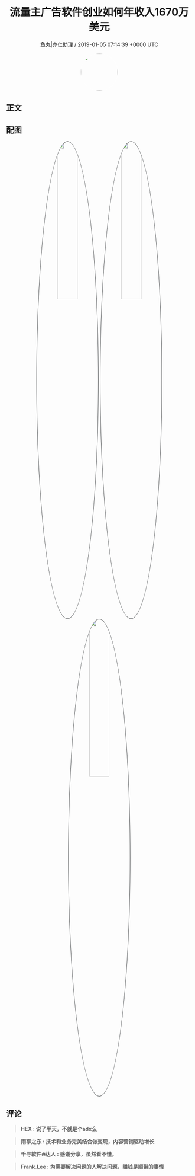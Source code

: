<h1 align="center">流量主广告软件创业如何年收入1670万美元</h1>
<p align="center">
    <a>鱼丸|亦仁助理 / 2019-01-05 07:14:39 &#43;0000 UTC</a>
</p>

<div align="center">
    <img src="https://images.zsxq.com/FtTHJfWYtR2To4jzwGiUQdhHaRRa?e=1590940799&amp;token=kIxbL07-8jAj8w1n4s9zv64FuZZNEATmlU_Vm6zD:AMY_BShrw-7TP6Fmqq7D-Deyytw=" width="100" height="100" style="border:1px solid;border-radius:50%; color:#ffffff"/>
</div>

## 正文

<div>

</div>

## 配图
<div class="image" align="center">

<img src="https://images.zsxq.com/Fu01keTKK7cnoU0xB8taA7fnKL0T?imageMogr2/auto-orient/thumbnail/800x/format/jpg/blur/1x0/quality/75&amp;e=1590940799&amp;token=kIxbL07-8jAj8w1n4s9zv64FuZZNEATmlU_Vm6zD:yqIZP6ZxjKpQoBzETnrMm5avn18=" width="33%" height="33%" style="border:1px solid;border-radius:50%; color:#3c3f41"/>

<img src="https://images.zsxq.com/Fm-QtmuPRZDEEymiNyMOBWlJzJcP?imageMogr2/auto-orient/thumbnail/800x/format/jpg/blur/1x0/quality/75&amp;e=1590940799&amp;token=kIxbL07-8jAj8w1n4s9zv64FuZZNEATmlU_Vm6zD:gwCrIDwmvTLUh_9KaBDR1oA03JY=" width="33%" height="33%" style="border:1px solid;border-radius:50%; color:#3c3f41"/>

<img src="https://images.zsxq.com/FlkkdWeHKs802FQypxO3CmZGfBTR?imageMogr2/auto-orient/thumbnail/800x/format/jpg/blur/1x0/quality/75&amp;e=1590940799&amp;token=kIxbL07-8jAj8w1n4s9zv64FuZZNEATmlU_Vm6zD:eI2xL6CSMIl-M9VZ4DqQC79SO7o=" width="33%" height="33%" style="border:1px solid;border-radius:50%; color:#3c3f41"/>

</div>

## 评论

<div align="left">
<div>

<blockquote >
<span> <strong>HEX : 说了半天，不就是个adx么 </strong></span>
</blockquote>

<blockquote >
<span> <strong>雨亭之东 : 技术和业务完美结合做变现，内容营销驱动增长 </strong></span>
</blockquote>

<blockquote >
<span> <strong>千寻软件🔥达人 : 感谢分享，虽然看不懂。 </strong></span>
</blockquote>

<blockquote >
<span> <strong>Frank.Lee : 为需要解决问题的人解决问题，赚钱是顺带的事情 </strong></span>
</blockquote>

</div>
</div>